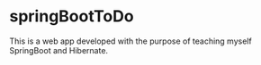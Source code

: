 # springBootToDo
This is a web app developed with the purpose of teaching myself SpringBoot and Hibernate.
